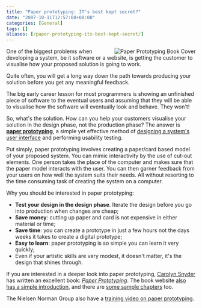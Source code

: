```yaml
---
title: "Paper prototyping: IT's best kept secret?"
date: "2007-10-11T12:57:00+00:00"
categories: [General]
tags: []
aliases: [/paper-prototyping-its-best-kept-secret/]
---
```


<img src="/images/uploads/2007/10/paper-prototyping.jpg" alt="Paper Prototyping Book Cover" style="border-left: 4px solid white" align="right" />

One of the biggest problems when developing a system, be it software or a website, is getting the customer to visualise how your proposed solution is going to work.

Quite often, you will get a long way down the path towards producing your solution before you get any meaningful feedback.

The big early career lesson for most programmers is showing an unfinished piece of software to the eventual users and assuming that they will be able to visualise how the software will eventually look and behave. They won't!

So, what's the solution. How can you help your customers visualise your solution in the design phase, not the production phase? The answer is <strong><a href="https://en.wikipedia.org/wiki/Paper_prototyping">paper prototyping</a></strong>, a simple yet effective method of <a href="http://www.nngroup.com/reports/prototyping/video_stills.html">designing a system's user interface</a> and performing usability testing.

Put simply, paper prototyping involves creating a paper/card based model of your proposed system. You can mimic interactivity by the use of cut-out elements. One person takes the place of the computer and makes sure that the paper model interacts with the user. You can then garner feedback from your users on how well the system suits their needs. All without resorting to the time consuming task of creating the system on a computer.

Why you should be interested in paper prototyping:
<ul>
	<li><strong>Test your design in the design phase</strong>. Iterate the design before you go into production when changes are cheap;</li>
	<li><strong>Save money</strong>: cutting up paper and card is not expensive in either material or time;</li>
	<li><strong>Save time</strong>: you can create a prototype in just a few hours not the days weeks it takes to create a digital prototype;</li>
	<li><strong>Easy to learn</strong>: paper prototyping is so simple you can learn it very quickly;</li>
	<li>Even if your artistic skills are very modest, it doesn't matter, it's the design that shines through.</li>
</ul>
If you are interested in a deeper look into paper prototyping, <a href="http://www.snyderconsulting.net/">Carolyn Snyder</a> has written an excellent book: <em><a href="http://www.amazon.com/exec/obidos/tg/detail/-/1558608702/qid=1092056309">Paper Prototyping</a></em>. The book website <a href="http://www.paperprototyping.com/what.html">also has a simple introduction</a>, and there are <a href="http://www.paperprototyping.com/download.html">some sample chapters</a> too.

The Nielsen Norman Group also have a <a href="http://www.nngroup.com/reports/prototyping/">training video on paper prototyping</a>.
